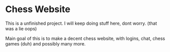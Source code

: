 # Chess Website

This is a unfinished project. I will keep doing stuff here, dont worry. (that was a lie oops)

Main goal of this is to make a decent chess website, with logins, chat, chess games (duh) and possibly many more.
